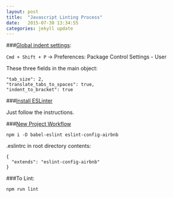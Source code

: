 ```yaml
---
layout: post
title:  "Javascript Linting Process"
date:   2015-07-30 13:34:55
categories: jekyll update
---
```

###[Global indent settings](http://www.sublimetext.com/docs/2/indentation.html):

`Cmd + Shift + P` -> Preferences: Package Control Settings - User

These three fields in the main object:

    "tab_size": 2,
    "translate_tabs_to_spaces": true,
    "indent_to_bracket": true

###[Install ESLinter](http://blog.lauritz.me/linting-javascript-in-2015/)

Just follow the instructions.

###[New Project Workflow](http://blog.lauritz.me/linting-javascript-in-2015/)

    npm i -D babel-eslint eslint-config-airbnb

.eslintrc in root directory contents:

    {
      "extends": "eslint-config-airbnb"
    }

###To Lint:

`npm run lint`